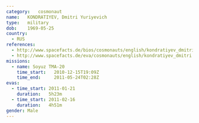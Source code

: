 ```yaml
---
category:	cosmonaut
name:	KONDRATIYEV, Dmitri Yuriyevich 
type:	military
dob:	1969-05-25
country:
  - RUS
references:
  - http://www.spacefacts.de/bios/cosmonauts/english/kondratiyev_dmitri.htm
  - http://www.spacefacts.de/eva/cosmonauts/english/kondratiyev_dmitri.htm
missions:
  - name: Soyuz TMA-20
    time_start:   2010-12-15T19:09Z
    time_end:     2011-05-24T02:28Z
evas:
  - time_start: 2011-01-21
    duration:   5h23m
  - time_start: 2011-02-16
    duration:   4h51m
gender:	Male
---
```

